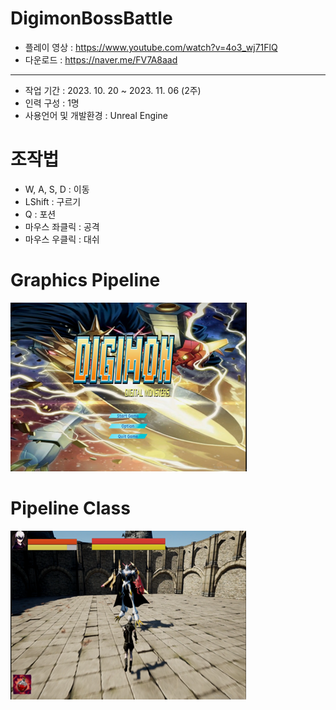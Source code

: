 # DigimonBossBattle
* 플레이 영상 : <https://www.youtube.com/watch?v=4o3_wj71FlQ>
* 다운로드 : <https://naver.me/FV7A8aad>
***
* 작업 기간 : 2023. 10. 20 ~ 2023. 11. 06 (2주)
* 인력 구성 : 1명
* 사용언어 및 개발환경 : Unreal Engine
# 조작법    
* W, A, S, D : 이동
* LShift : 구르기
* Q : 포션
* 마우스 좌클릭 : 공격
* 마우스 우클릭 : 대쉬
# Graphics Pipeline
![Pipeline Image](Image/DigimonBossBattle.png)
# Pipeline Class
![Pipeline Class](Image/InGame.png)